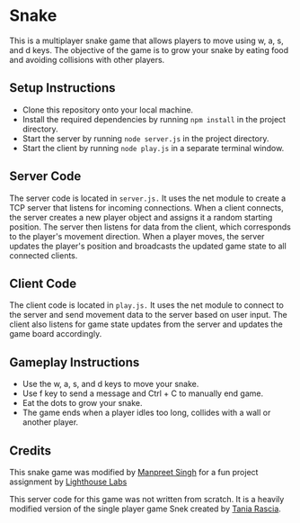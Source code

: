 # Snake

This is a multiplayer snake game that allows players to move using w, a, s, and d keys. The objective of the game is to grow your snake by eating food and avoiding collisions with other players.

## Setup Instructions
* Clone this repository onto your local machine.
* Install the required dependencies by running `npm install` in the project directory.
* Start the server by running `node server.js` in the project directory.
* Start the client by running `node play.js` in a separate terminal window.

## Server Code
The server code is located in `server.js.` It uses the net module to create a TCP server that listens for incoming connections. When a client connects, the server creates a new player object and assigns it a random starting position. The server then listens for data from the client, which corresponds to the player's movement direction. When a player moves, the server updates the player's position and broadcasts the updated game state to all connected clients.

## Client Code
The client code is located in `play.js.` It uses the net module to connect to the server and send movement data to the server based on user input. The client also listens for game state updates from the server and updates the game board accordingly.

## Gameplay Instructions
* Use the w, a, s, and d keys to move your snake.
* Use f key to send a message and Ctrl + C to manually end game.
* Eat the dots to grow your snake.
* The game ends when a player idles too long, collides with a wall or another player.

## Credits

This snake game was modified by [Manpreet Singh](https://github.com/Mpsingh4) for a fun project assignment by [Lighthouse Labs](https://github.com/lighthouse-labs)

This server code for this game was not written from scratch. It is a heavily modified version of the single player game Snek created by [Tania Rascia](https://github.com/taniarascia).